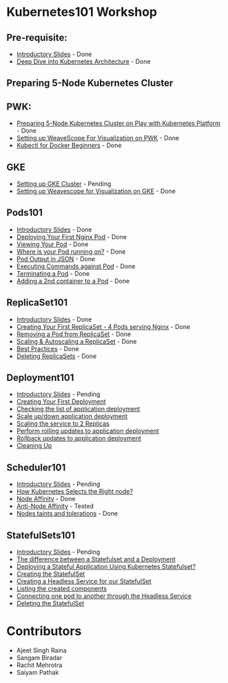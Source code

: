 # Kubernetes101 Workshop 

## Pre-requisite:

- [Introductory Slides](./Kubernetes_Intro_slides-1/Kubernetes_Intro_slides-1.html) - Done
- [Deep Dive into Kubernetes Architecture](./Kubernetes_Architecture.md) - Done 

## Preparing 5-Node Kubernetes Cluster

## PWK:

  - [Preparing 5-Node Kubernetes Cluster on Play with Kubernetes Platform](./kube101.md) - Done
  - [Setting up WeaveScope For Visualization on PWK](./weave-pwk.md) - Done
  - [Kubectl for Docker Beginners](./kubectl-for-docker.md) - Done

## GKE

  - [Setting up GKE Cluster](./gke-setup.md) - Pending
  - [Setting up Weavescope for Visualization on GKE](./weave.md) - Done

## Pods101

 - [Introductory Slides](./Pods101_slides/Pods101.html) - Done
 - [Deploying Your First Nginx Pod](./pods101/deploy-your-first-nginx-pod.md) - Done
 - [Viewing Your Pod](./pods101/deploy-your-first-nginx-pod.md#viewing-your-pods) - Done
 - [Where is your Pod running on?](./pods101/deploy-your-first-nginx-pod.md#which-node-is-this-pod-running-on) - Done
 - [Pod Output in JSON](./pods101/deploy-your-first-nginx-pod.md#output-in-json) - Done
 - [Executing Commands against Pod](./pods101/deploy-your-first-nginx-pod.md#executing-commands-against-pods) - Done
 - [Terminating a Pod](./pods101/deploy-your-first-nginx-pod.md#deleting-the-pod) - Done
 - [Adding a 2nd container to a Pod](./pods101/deploy-your-first-nginx-pod.md#ading-a-2nd-container-to-a-pod) - Done

 

## ReplicaSet101

 - [Introductory Slides](./SlidesReplicaSet101/ReplicaSet101.html) - Done
 - [Creating Your First ReplicaSet - 4 Pods serving Nginx](./replicaset101/README.html#creating-your-first-replicaset) - Done
 - [Removing a Pod from ReplicaSet](./replicaset101/README.html#removing-a-pod-from-a-replicaset) - Done
 - [Scaling & Autoscaling a ReplicaSet](./replicaset101/README.html#scaling-and-autoscaling-replicasets) - Done
 - [Best Practices](./replicaset101/README.html#best-practices) - Done
 - [Deleting ReplicaSets](./replicaset101/README.html#deleting-replicaset) - Done
 
## Deployment101
 
 - [Introductory Slides]() - Pending
 - [Creating Your First Deployment](./Deployment101/readme.html#creating-your-first-deployment)
 - [Checking the list of application deployment](./Deployment101/readme.html#checking-the-list-of-application-deployment)
 - [Scale up/down application deployment](.s/workshop/Deployment101/readme.html#step-2-scale-updown-application-deployment)
 - [Scaling the service to 2 Replicas](./Deployment101/readme.html#scaling-the-service-to-2-replicas)
 - [Perform rolling updates to application deployment](.p/Deployment101/readme.html#step-3-perform-rolling-updates-to-application-deployment) 
 - [Rollback updates to application deployment](./Deployment101/readme.html#step-4-rollback-updates-to-application-deployment)
- [Cleaning Up](./Deployment101/readme.html#step-5-cleanup)


## Scheduler101

 - [Introductory Slides]() - Pending
 - [How Kubernetes Selects the Right node?](./Scheduler101/readme.html)
 - [Node Affinity](./Scheduler101/node_affinity.html) - Done
 - [Anti-Node Affinity](./Scheduler101/Anti-Node-Affinity.html) - Tested
 - [Nodes taints and tolerations](./Scheduler101/Nodes_taints_and_tolerations.html) - Done
 
## StatefulSets101
 
 - [Introductory Slides]() - Pending
 - [The difference between a Statefulset and a Deployment](./StatefulSets101/index.html#what-is-statefulset-and-how-is-it-different-from-deployment)
 - [Deploying a Stateful Application Using Kubernetes Statefulset?](./StatefulSets101/index.html#deploying-a-stateful-application-using-kubernetes-statefulset)
 - [Creating the StatefulSet](./StatefulSets101/index.html#creating-the-statefulset)
 - [Creating a Headless Service for our StatefulSet](./StatefulSets101/index.html#creating-a-headless-service-for-our-statefulset)
 - [Listing the created components](./StatefulSets101/index.html#listing-the-created-components)
 - [Connecting one pod to another through the Headless Service](./StatefulSets101/index.html#connecting-one-pod-to-another-through-the-headless-service)
 - [Deleting the StatefulSet](./StatefulSets101/index.html#deleting-the-statefulset)

# Contributors

- Ajeet Singh Raina
- Sangam Biradar
- Rachit Mehrotra
- Saiyam Pathak
